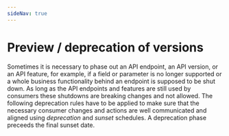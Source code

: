 ```yaml
---
sideNav: true
---
```


# Preview / deprecation of versions

Sometimes it is necessary to phase out an API endpoint, an API version, or an API feature, for example, if a field or parameter is no longer supported or a whole business functionality behind an endpoint is supposed to be shut down.
As long as the API endpoints and features are still used by consumers these shutdowns are breaking changes and not allowed.
The following deprecation rules have to be applied to make sure that the necessary consumer changes and actions are well communicated and aligned using _deprecation_ and _sunset_ schedules.
A deprecation phase preceeds the final sunset date.
